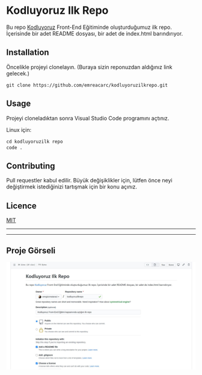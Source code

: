 # **Kodluyoruz Ilk Repo**

Bu repo [Kodluyoruz](https://app.patika.dev/egitimler/baslangic-seviye-java-ile-backend-web-development-patikasi) Front-End Eğitiminde oluşturduğumuz ilk repo. İçerisinde bir adet README dosyası, bir adet de index.html barındırıyor.

## **Installation**
Öncelikle projeyi clonelayın. (Buraya sizin reponuzdan aldığınız link gelecek.)

``` 
git clone https://github.com/emreacarc/kodluyoruzilkrepo.git 
```

## **Usage**
Projeyi cloneladıktan sonra Visual Studio Code programını açtınız.

Linux için:
```
cd kodluyoruzilk repo
code .
```

## **Contributing**
Pull requestler kabul edilir. Büyük değişiklikler için, lütfen önce neyi değiştirmek istediğinizi tartışmak için bir konu açınız.

## **Licence**
[MIT](https://github.com/emreacarc/kodluyoruzilkrepo/blob/main/LICENSE)

---
---

## **Proje Görseli**

![Proje görseli](JPG\2.jpg)








